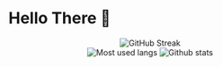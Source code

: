 <div id="header" align="left">
  <h1>Hello There 👋</h1>
   <!-- <img src="[insert an image of yourself or something you like]" width="200"  --!>

  
  
  
  </div>


<div id="stats" align="center">
  
  <img src="https://streak-stats.demolab.com?user=ahmadhidayat22&theme=transparent&fire=EB5454" alt="GitHub Streak"/>
  <br>
  
<div align="center">
  <img src="https://github-readme-stats.vercel.app/api/top-langs/?username=ahmadhidayat22&layout=compact&theme=tokyonight" alt="Most used langs"/>
  <img src="https://github-readme-stats.vercel.app/api?username=ahmadhidayat22&show_icons=true&theme=radical&rank_icon=github&include_all_commits=true" alt="Github stats"/>

</div>

</div>
